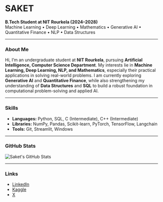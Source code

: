 # SAKET

**B.Tech Student at NIT Rourkela (2024–2028)**  
Machine Learning • Deep Learning • Mathematics • Generative AI • Quantitative Finance • NLP • Data Structures

---

### About Me
Hi, I’m an undergraduate student at **NIT Rourkela**, pursuing **Artificial Intelligence, Computer Science Department**. My interests lie in **Machine Learning, Deep Learning, NLP, and Mathematics**, especially their practical applications in solving real-world problems. I am currently exploring **Generative AI** and **Quantitative Finance**, while also strengthening my understanding of **Data Structures** and **SQL** to build a robust foundation in computational problem-solving and applied AI.

---

### Skills
- **Languages:** Python, SQL, C (Intermediate), C++ (Intermediate)
- **Libraries:** NumPy, Pandas, Scikit-learn, PyTorch, TensorFlow, Langchain
- **Tools:** Git, Streamlit, Windows  

---

### GitHub Stats
![Saket's GitHub Stats](https://github-readme-stats.vercel.app/api?username=SAKET707&show_icons=true&theme=default&hide_title=true)

---

### Links
- [LinkedIn](https://www.linkedin.com/in/saket-kumar016)  
- [Kaggle](https://www.kaggle.com/saket29)
- [X](https://x.com/SaketKumar016)
